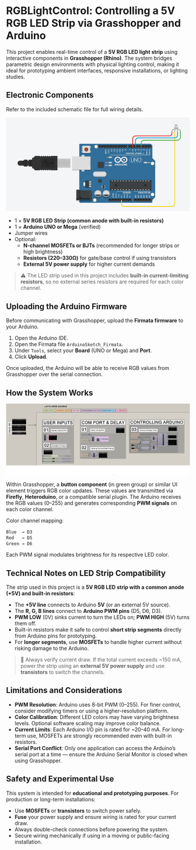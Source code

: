 # RGBLightControl: Controlling a 5V RGB LED Strip via Grasshopper and Arduino

This project enables real-time control of a **5V RGB LED light strip** using interactive components in **Grasshopper (Rhino)**. The system bridges parametric design environments with physical lighting control, making it ideal for prototyping ambient interfaces, responsive installations, or lighting studies.

## Electronic Components

Refer to the included schematic file for full wiring details.

<img src="IMG_RGBLightStrip_OverallSetout.png" alt="Sample image caption0" width="600"/>

- 1 × **5V RGB LED Strip (common anode with built-in resistors)**
- 1 × **Arduino UNO or Mega** (verified)
- Jumper wires
- Optional:
  - **N-channel MOSFETs or BJTs** (recommended for longer strips or high brightness)
  - **Resistors (220–330Ω)** for gate/base control if using transistors
  - **External 5V power supply** for higher current demands

> ⚠️ The LED strip used in this project includes **built-in current-limiting resistors**, so no external series resistors are required for each color channel.

## Uploading the Arduino Firmware

Before communicating with Grasshopper, upload the **Firmata firmware** to your Arduino.

1. Open the Arduino IDE.
2. Open the Firmata file `ArduinoSketch_Firmata`.
3. Under `Tools`, select your **Board** (UNO or Mega) and **Port**.
4. Click **Upload**.

Once uploaded, the Arduino will be able to receive RGB values from Grasshopper over the serial connection.

## How the System Works

<img src="IMG_RGBLightStrip_Grasshopper.png" alt="Sample image caption1" width="600"/>

Within Grasshopper, a **button component** (in green group) or similar  UI element triggers RGB color updates. These values are transmitted via **Firefly**, **Heteroduino**, or a compatible serial plugin. The Arduino receives the RGB values (0–255) and generates corresponding **PWM signals** on each color channel.

Color channel mapping:

```
Blue  → D3  
Red   → D5  
Green → D6
```

Each PWM signal modulates brightness for its respective LED color.

## Technical Notes on LED Strip Compatibility

The strip used in this project is a **5V RGB LED strip with a common anode (+5V) and built-in resistors**:

- The **+5V line** connects to Arduino **5V** (or an external 5V source).
- The **R, G, B lines** connect to **Arduino PWM pins** (D5, D6, D3).
- **PWM LOW** (0V) sinks current to turn the LEDs on; **PWM HIGH** (5V) turns them off.
- Built-in resistors make it safe to control **short strip segments** directly from Arduino pins for prototyping.
- For **longer segments**, use **MOSFETs** to handle higher current without risking damage to the Arduino.

> 🔌 Always verify current draw. If the total current exceeds ~150 mA, power the strip using an **external 5V power supply** and use **transistors** to switch the channels.

## Limitations and Considerations

- **PWM Resolution**: Arduino uses 8-bit PWM (0–255). For finer control, consider modifying timers or using a higher-resolution platform.
- **Color Calibration**: Different LED colors may have varying brightness levels. Optional software scaling may improve color balance.
- **Current Limits**: Each Arduino I/O pin is rated for ~20–40 mA. For long-term use, MOSFETs are strongly recommended even with built-in resistors.
- **Serial Port Conflict**: Only one application can access the Arduino’s serial port at a time — ensure the Arduino Serial Monitor is closed when using Grasshopper.

## Safety and Experimental Use

This system is intended for **educational and prototyping purposes**. For production or long-term installations:

- Use **MOSFETs** or **transistors** to switch power safely.
- **Fuse** your power supply and ensure wiring is rated for your current draw.
- Always double-check connections before powering the system.
- Secure wiring mechanically if using in a moving or public-facing installation.
